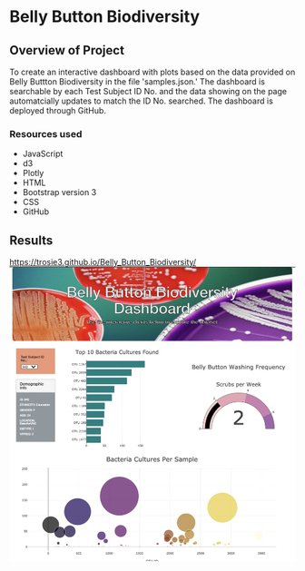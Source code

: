 # Belly Button Biodiversity

## Overview of Project
To create an interactive dashboard with plots based on the data provided on Belly Buttton Biodiversity in the file 'samples.json.' The dashboard is searchable by each Test Subject ID No. and the data showing on the page automatcially updates to match the ID No. searched. The dashboard is deployed through GitHub.

### Resources used
- JavaScript
- d3
- Plotly 
- HTML
- Bootstrap version 3
- CSS
- GitHub 

## Results
https://trosie3.github.io/Belly_Button_Biodiversity/ 
![image](https://github.com/trosie3/Belly_Button_Biodiversity/blob/main/static/images/webpageimage.png)
